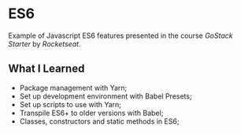 # ES6
 Example of Javascript ES6 features presented in the course *GoStack Starter* by *Rocketseat*.

## What I Learned 
- Package management with Yarn;
- Set up development environment with Babel Presets;
- Set up scripts to use with Yarn;
- Transpile ES6+ to older versions with Babel;
- Classes, constructors and static methods in ES6; 
